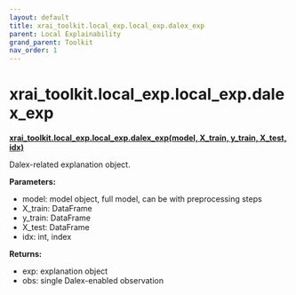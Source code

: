 ```yaml
---
layout: default
title: xrai_toolkit.local_exp.local_exp.dalex_exp
parent: Local Explainability
grand_parent: Toolkit
nav_order: 1
---
```


# xrai_toolkit.local_exp.local_exp.dalex_exp
**[xrai_toolkit.local_exp.local_exp.dalex_exp(model, X_train, y_train, X_test, idx)](https://github.com/gaberamolete/xrai_toolkit/blob/main/local_exp/local_exp.py)**


Dalex-related explanation object.


**Parameters:**
- model: model object, full model, can be with preprocessing steps
- X_train: DataFrame
- y_train: DataFrame
- X_test: DataFrame
- idx: int, index

**Returns:**
- exp: explanation object
- obs: single Dalex-enabled observation